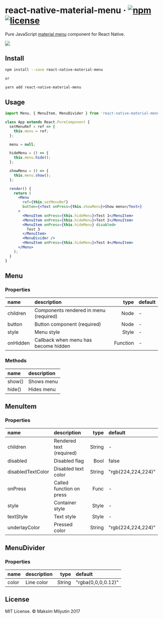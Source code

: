 # react-native-material-menu &middot; [![npm](https://img.shields.io/npm/v/react-native-material-menu.svg)](https://www.npmjs.com/package/react-native-material-menu) [![license](https://img.shields.io/npm/l/react-native-material-menu.svg)](https://github.com/mxck/react-native-material-menu/blob/master/LICENSE)

Pure JavaScript [material
menu](https://material.io/guidelines/components/menus.html) component for React
Native.

<img src="https://media.giphy.com/media/3ov9jUvQH4U82JGNRC/giphy.gif" />

## Install

```bash
npm install --save react-native-material-menu

or

yarn add react-native-material-menu
```

## Usage

```jsx
import Menu, { MenuItem, MenuDivider } from 'react-native-material-menu';

class App extends React.PureComponent {
  setMenuRef = ref => {
    this.menu = ref;
  };

  menu = null;

  hideMenu = () => {
    this.menu.hide();
  };

  showMenu = () => {
    this.menu.show();
  };

  render() {
    return (
      <Menu
        ref={this.setMenuRef}
        button={<Text onPress={this.showMenu}>Show menu</Text>}
      >
        <MenuItem onPress={this.hideMenu}>Test 1</MenuItem>
        <MenuItem onPress={this.hideMenu}>Test 2</MenuItem>
        <MenuItem onPress={this.hideMenu} disabled>
          Test 3
        </MenuItem>
        <MenuDivider />
        <MenuItem onPress={this.hideMenu}>Test 4</MenuItem>
      </Menu>
    );
  }
}
```

## Menu

### Properties

| name     | description                            |     type | default |
| :------- | :------------------------------------- | -------: | :------ |
| children | Components rendered in menu (required) |     Node | -       |
| button   | Button component (required)            |     Node | -       |
| style    | Menu style                             |    Style | -       |
| onHidden | Callback when menu has become hidden   | Function | -       |

### Methods

| name   | description |
| :----- | :---------- |
| show() | Shows menu  |
| hide() | Hides menu  |

## MenuItem

### Properties

| name              | description              |   type | default            |
| :---------------- | :----------------------- | -----: | :----------------- |
| children          | Rendered text (required) | String | -                  |
| disabled          | Disabled flag            |   Bool | false              |
| disabledTextColor | Disabled text color      | String | "rgb(224,224,224)" |
| onPress           | Called function on press |   Func | -                  |
| style             | Container style          |  Style | -                  |
| textStyle         | Text style               |  Style | -                  |
| underlayColor     | Pressed color            | String | "rgb(224,224,224)" |

## MenuDivider

### Properties

| name  | description |   type | default            |
| :---- | :---------- | -----: | :----------------- |
| color | Line color  | String | "rgba(0,0,0,0.12)" |

## License

MIT License. © Maksim Milyutin 2017
